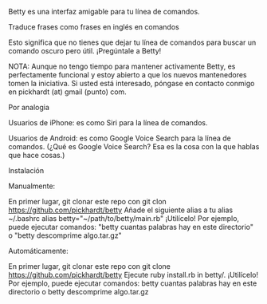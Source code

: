 Betty es una interfaz amigable para tu línea de comandos.

Traduce frases como frases en inglés en comandos 

Esto significa que no tienes que dejar tu línea de comandos para buscar un comando oscuro pero útil. ¡Pregúntale a Betty!

NOTA: Aunque no tengo tiempo para mantener activamente Betty, es perfectamente funcional y estoy abierto a que los nuevos
mantenedores tomen la iniciativa. Si usted está interesado, póngase en contacto conmigo en pickhardt (at) gmail (punto) com.

Por analogia

Usuarios de iPhone: es como Siri para la línea de comandos.

Usuarios de Android: es como Google Voice Search para la línea de comandos. 
(¿Qué es Google Voice Search? Esa es la cosa con la que hablas que hace cosas.)


Instalación

Manualmente:

En primer lugar, git clonar este repo con git clon https://github.com/pickhardt/betty
Añade el siguiente alias a tu alias  ~/.bashrc alias betty="~/path/to/betty/main.rb"
¡Utilícelo! Por ejemplo, puede ejecutar comandos: "betty cuantas palabras hay en este directorio" 
o "betty descomprime algo.tar.gz"


Automáticamente:

En primer lugar, git clonar este repo con git clone https://github.com/pickhardt/betty
Ejecute ruby install.rb in betty/.
¡Utilícelo! Por ejemplo, puede ejecutar comandos: betty cuantas palabras hay en este directorio o betty descomprime algo.tar.gz
